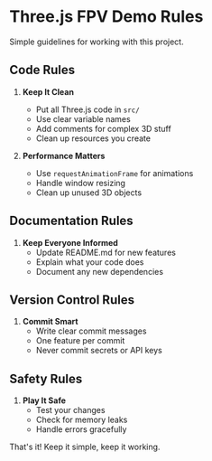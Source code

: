 # Three.js FPV Demo Rules

Simple guidelines for working with this project.

## Code Rules

1. **Keep It Clean**
   - Put all Three.js code in `src/`
   - Use clear variable names
   - Add comments for complex 3D stuff
   - Clean up resources you create

2. **Performance Matters**
   - Use `requestAnimationFrame` for animations
   - Handle window resizing
   - Clean up unused 3D objects

## Documentation Rules

1. **Keep Everyone Informed**
   - Update README.md for new features
   - Explain what your code does
   - Document any new dependencies

## Version Control Rules

1. **Commit Smart**
   - Write clear commit messages
   - One feature per commit
   - Never commit secrets or API keys

## Safety Rules

1. **Play It Safe**
   - Test your changes
   - Check for memory leaks
   - Handle errors gracefully

That's it! Keep it simple, keep it working. 